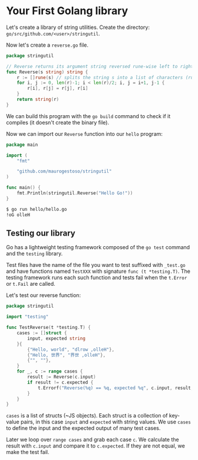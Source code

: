 # Your First Golang library

Let's create a library of string utilities. Create the directory: `go/src/github.com/<user>/stringutil`.

Now let's create a `reverse.go` file.

```go
package stringutil

// Reverse returns its argument string reversed rune-wise left to right.
func Reverse(s string) string {
	r := []rune(s) // splits the string s into a list of characters (runes)
	for i, j := 0, len(r)-1; i < len(r)/2; i, j = i+1, j-1 {
		r[i], r[j] = r[j], r[i]
	}
	return string(r)
}
```

We can build this program with the `go build` command to check if it compiles (it doesn't create the binary file).

Now we can import our `Reverse` function into our `hello` program:

```go
package main

import (
	"fmt"

	"github.com/maurogestoso/stringutil"
)

func main() {
	fmt.Println(stringutil.Reverse("Hello Go!"))
}
```

```sh
$ go run hello/hello.go
!oG olleH
```

## Testing our library

Go has a lightweight testing framework composed of the `go test` command and the `testing` library.

Test files have the name of the file you want to test suffixed with `_test.go` and have functions named `TestXXX` with signature `func (t *testing.T)`. The testing framework runs each such function and tests fail when the `t.Error` or `t.Fail` are called.

Let's test our reverse function:

```go
package stringutil

import "testing"

func TestReverse(t *testing.T) {
	cases := []struct {
		input, expected string
	}{
		{"Hello, world", "dlrow ,olleH"},
		{"Hello, 世界", "界世 ,olleH"},
		{"", ""},
	}
	for _, c := range cases {
		result := Reverse(c.input)
		if result != c.expected {
			t.Errorf("Reverse(%q) == %q, expected %q", c.input, result, c.expected)
		}
	}
}
```

`cases` is a list of structs (~JS objects). Each struct is a collection of key-value pairs, in this case `input` and `expected` with string values. We use `cases` to define the input and the expected output of many test cases.

Later we loop over `range cases` and grab each case `c`. We calculate the result with `c.input` and compare it to `c.expected`. If they are not equal, we make the test fail.
